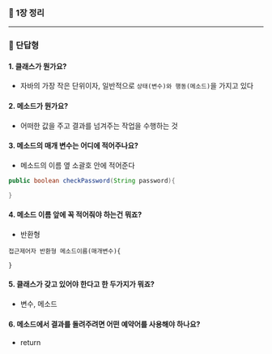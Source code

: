 ### 💭 1장 정리

---

### 💭 단답형

#### 1. 클래스가 뭔가요?

- 자바의 가장 작은 단위이자, 일반적으로 `상태(변수)와 행동(메소드)`을 가지고 있다

#### 2. 메소드가 뭔가요?

- 어떠한 값을 주고 결과를 넘겨주는 작업을 수행하는 것

#### 3. 메소드의 매개 변수는 어디에 적어주나요?

- 메소드의 이름 옆 소괄호 안에 적어준다
```java
public boolean checkPassword(String password){

}
```

#### 4. 메소드 이름 앞에 꼭 적어줘야 하는건 뭐죠?

- 반환형
```
접근제어자 반환형 메소드이름(매개변수){

}
```

#### 5. 클래스가 갖고 있어야 한다고 한 두가지가 뭐죠?

- 변수, 메소드

#### 6. 메소드에서 결과를 돌려주려면 어떤 예약어를 사용해야 하나요?

- return
